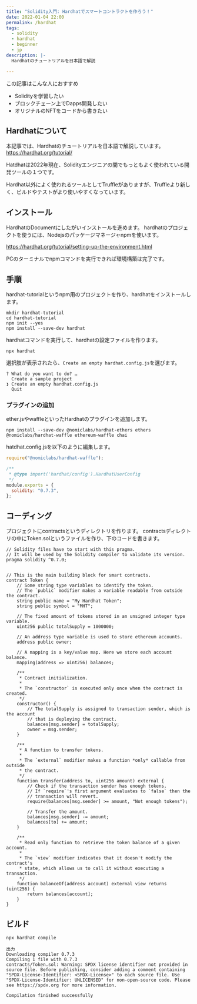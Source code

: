 ```yaml
---
title: "Solidity入門: Hardhatでスマートコントラクトを作ろう！"
date: 2022-01-04 22:00
permalink: /hardhat
tags:
  - solidity
  - hardhat
  - beginner
  - jp
description: |-
  Hardhatのチュートリアルを日本語で解説

---
```


この記事はこんな人におすすめ

* Solidityを学習したい
* ブロックチェーン上でDapps開発したい
* オリジナルのNFTをコードから書きたい

## Hardhatについて
本記事では、Hardhatのチュートリアルを日本語で解説しています。
https://hardhat.org/tutorial/

Hatdhatは2022年現在、Solidityエンジニアの間でもっともよく使われている開発ツールの１つです。

Hardhat以外によく使われるツールとしてTruffleがありますが、Truffleより新しく、ビルドやテストがより使いやすくなっています。



## インストール

HardhatのDocumentにしたがいインストールを進めます。
hardhatのプロジェクトを使うには、Nodejsのパッケージマネージャnpmを使います。

https://hardhat.org/tutorial/setting-up-the-environment.html

PCのターミナルでnpmコマンドを実行できれば環境構築は完了です。

## 手順

hardhat-tutorialというnpm用のプロジェクトを作り、hardhatをインストールします。
```
mkdir hardhat-tutorial
cd hardhat-tutorial
npm init --yes
npm install --save-dev hardhat
```

hardhatコマンドを実行して、hardhatの設定ファイルを作ります。
```
npx hardhat
```

選択肢が表示されたら、`Create an empty hardhat.config.js`を選びます。

```
? What do you want to do? …
  Create a sample project
❯ Create an empty hardhat.config.js
  Quit
```

### プラグインの追加
ether.jsやwaffleといったHardhatのプラグインを追加します。
```
npm install --save-dev @nomiclabs/hardhat-ethers ethers @nomiclabs/hardhat-waffle ethereum-waffle chai
```

hatdhat.config.jsを以下のように編集します。
```js
require("@nomiclabs/hardhat-waffle");

/**
 * @type import('hardhat/config').HardhatUserConfig
 */
module.exports = {
  solidity: "0.7.3",
};

```

## コーディング
プロジェクトにcontractsというディレクトリを作ります。
contractsディレクトリの中にToken.solというファイルを作り、下のコードを書きます。
```solidity
// Solidity files have to start with this pragma.
// It will be used by the Solidity compiler to validate its version.
pragma solidity ^0.7.0;


// This is the main building block for smart contracts.
contract Token {
    // Some string type variables to identify the token.
    // The `public` modifier makes a variable readable from outside the contract.
    string public name = "My Hardhat Token";
    string public symbol = "MHT";

    // The fixed amount of tokens stored in an unsigned integer type variable.
    uint256 public totalSupply = 1000000;

    // An address type variable is used to store ethereum accounts.
    address public owner;

    // A mapping is a key/value map. Here we store each account balance.
    mapping(address => uint256) balances;

    /**
     * Contract initialization.
     *
     * The `constructor` is executed only once when the contract is created.
     */
    constructor() {
        // The totalSupply is assigned to transaction sender, which is the account
        // that is deploying the contract.
        balances[msg.sender] = totalSupply;
        owner = msg.sender;
    }

    /**
     * A function to transfer tokens.
     *
     * The `external` modifier makes a function *only* callable from outside
     * the contract.
     */
    function transfer(address to, uint256 amount) external {
        // Check if the transaction sender has enough tokens.
        // If `require`'s first argument evaluates to `false` then the
        // transaction will revert.
        require(balances[msg.sender] >= amount, "Not enough tokens");

        // Transfer the amount.
        balances[msg.sender] -= amount;
        balances[to] += amount;
    }

    /**
     * Read only function to retrieve the token balance of a given account.
     *
     * The `view` modifier indicates that it doesn't modify the contract's
     * state, which allows us to call it without executing a transaction.
     */
    function balanceOf(address account) external view returns (uint256) {
        return balances[account];
    }
}
```

## ビルド
```
npx hardhat compile
```
```
出力
Downloading compiler 0.7.3
Compiling 1 file with 0.7.3
contracts/Token.sol: Warning: SPDX license identifier not provided in source file. Before publishing, consider adding a comment containing "SPDX-License-Identifier: <SPDX-License>" to each source file. Use "SPDX-License-Identifier: UNLICENSED" for non-open-source code. Please see https://spdx.org for more information.

Compilation finished successfully

```